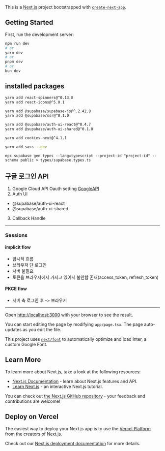 This is a [Next.js](https://nextjs.org/) project bootstrapped with [`create-next-app`](https://github.com/vercel/next.js/tree/canary/packages/create-next-app).

## Getting Started

First, run the development server:

```bash
npm run dev
# or
yarn dev
# or
pnpm dev
# or
bun dev
```

## installed packages
```bash
yarn add react-spinners@^0.13.8
yarn add react-icons@^5.0.1

yarn add @supabase/supabase-js@^.2.42.0
yarn add @supabase/ssr@^0.1.0

yarn add @supabase/auth-ui-react@^0.4.7
yarn add @supabase/auth-ui-shared@^0.1.8

yarn add cookies-next@^4.1.1

yarn add sass --dev
```

```shell
npx supabase gen types --lang=typescript --project-id "project-id" --schema public > types/supabase.types.ts
```


## 구글 로그인 API
1. Google Cloud API Oauth setting [GoogleAPI](https://cloud.google.com/apis)
2. Auth UI 
 - @supabase/auth-ui-react
 - @supabase/auth-ui-shared
3. Callback Handle

---
### Sessions
#### implicit flow 
- 암시적 흐름 
- 브라우저 단 로그인 
- 서버 불필요
- 토큰을 브라우저에서 가지고 있어서 불안함 존재(access_token, refresh_token)
#### PKCE flow 
- 서버 측 로그인 후 -> 브라우저

---



Open [http://localhost:3000](http://localhost:3000) with your browser to see the result.

You can start editing the page by modifying `app/page.tsx`. The page auto-updates as you edit the file.

This project uses [`next/font`](https://nextjs.org/docs/basic-features/font-optimization) to automatically optimize and load Inter, a custom Google Font.

## Learn More

To learn more about Next.js, take a look at the following resources:

- [Next.js Documentation](https://nextjs.org/docs) - learn about Next.js features and API.
- [Learn Next.js](https://nextjs.org/learn) - an interactive Next.js tutorial.

You can check out [the Next.js GitHub repository](https://github.com/vercel/next.js/) - your feedback and contributions are welcome!

## Deploy on Vercel

The easiest way to deploy your Next.js app is to use the [Vercel Platform](https://vercel.com/new?utm_medium=default-template&filter=next.js&utm_source=create-next-app&utm_campaign=create-next-app-readme) from the creators of Next.js.

Check out our [Next.js deployment documentation](https://nextjs.org/docs/deployment) for more details.
